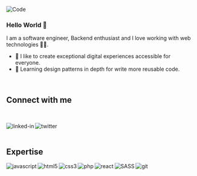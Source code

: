 ![Code](https://i.ibb.co/DkjTJV2/code.jpg)
### Hello World 👋
I am a software engineer, Backend enthusiast and I love working with web technologies 👨‍💻.
- 💜 I like to create exceptional digital experiences accessible for everyone. 
- 🌱 Learning design patterns in depth for write more reusable code. 
<br>

## Connect with me
<br>

[<img align="left" alt="linked-in" src="https://img.shields.io/badge/linkedin-%230077B5.svg?&style=for-the-badge&logo=linkedin&logoColor=white" />](https://www.linkedin.com/in/josu%C3%A9-coreas-sv/)
[<img align="left" alt="twitter" src="https://img.shields.io/badge/twitter-%231DA1F2.svg?&style=for-the-badge&logo=twitter&logoColor=white" />](https://twitter.com/JDavidcorea5)


<br>
<br>

## Expertise
<img align="left" alt="javascript" src="https://img.shields.io/badge/javascript-%23323330.svg?style=for-the-badge&logo=javascript&logoColor=%23F7DF1E" />

<img align="left" alt="html5" src="https://img.shields.io/badge/html5-%23E34F26.svg?style=for-the-badge&logo=html5&logoColor=white" />

<img align="left" alt="css3" src="https://img.shields.io/badge/css3-%231572B6.svg?style=for-the-badge&logo=css3&logoColor=white" />

<img align="left" alt="php" src="https://img.shields.io/badge/Node.js-43853D?style=for-the-badge&logo=node.js&logoColor=white" />

<img align="left" alt="react" src="https://img.shields.io/badge/react-%2320232a.svg?style=for-the-badge&logo=react&logoColor=%2361DAFB" />
                                                                                                                                   
<img align="left" alt="SASS" src="https://img.shields.io/badge/MongoDB-4EA94B?style=for-the-badge&logo=mongodb&logoColor=white" />      
                                                                                                                                         
<img align="left" alt="git" src="https://img.shields.io/badge/git-%23F05033.svg?style=for-the-badge&logo=git&logoColor=white" />                                                             


